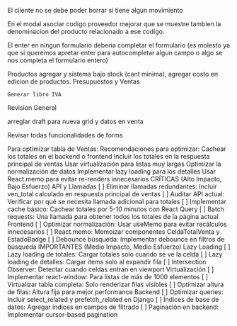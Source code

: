 
El cliente no se debe poder borrar si tiene algun movimiento

En el modal asociar codigo proveedor mejorar que se muestre tambien la denominacion del producto relacionado a ese codigo.

El enter en ningun formulario deberia completar el formulario (es molesto ya que si
 queremos apretar enter para autocompletar algun campo o algo se nos completa el formulario entero)
 
Productos agregar  y sistema bajo stock (cant minima), agregar costo en edicion de productos. 
Presupuestos y Ventas

    Generar libro IVA


Revision General

arreglar draft para nueva grid y datos en venta

Revisar todas funcionalidades de forms



Para optimizar tabla de Ventas:
    Recomendaciones para optimizar:
    Cachear los totales en el backend o frontend
    Incluir los totales en la respuesta principal de ventas
    Usar virtualización para listas muy largas
    Optimizar la normalización de datos
    Implementar lazy loading para los detalles
    Usar React.memo para evitar re-renders innecesarios
     CRÍTICAS (Alto Impacto, Bajo Esfuerzo)
        API y Llamadas
        [ ] Eliminar llamadas redundantes: Incluir ven_total calculado en respuesta principal de ventas
        [ ] Auditar API actual: Verificar por qué se necesita llamada adicional para totales
        [ ] Implementar cache básico: Cachear totales por 5-10 minutos con React Query
        [ ] Batch requests: Una llamada para obtener todos los totales de la página actual
        Frontend
        [ ] Optimizar normalización: Usar useMemo para evitar recálculos innecesarios
        [ ] React.memo: Memoizar componentes CeldaTotalVenta y EstadoBadge
        [ ] Debounce búsqueda: Implementar debounce en filtros de búsqueda
     IMPORTANTES (Medio Impacto, Medio Esfuerzo)
        Lazy Loading
        [ ] Lazy loading de totales: Cargar totales solo cuando se ve la celda
        [ ] Lazy loading de detalles: Cargar items solo al expandir fila
        [ ] Intersection Observer: Detectar cuando celdas entran en viewport
        Virtualización
        [ ] Implementar react-window: Para listas de más de 1000 elementos
        [ ] Virtualizar tabla completa: Solo renderizar filas visibles
        [ ] Optimizar altura de filas: Altura fija para mejor performance
        Backend
        [ ] Optimizar queries: Incluir select_related y prefetch_related en Django
        [ ] Índices de base de datos: Agregar índices en campos de filtrado
        [ ] Paginación en backend: Implementar cursor-based pagination
